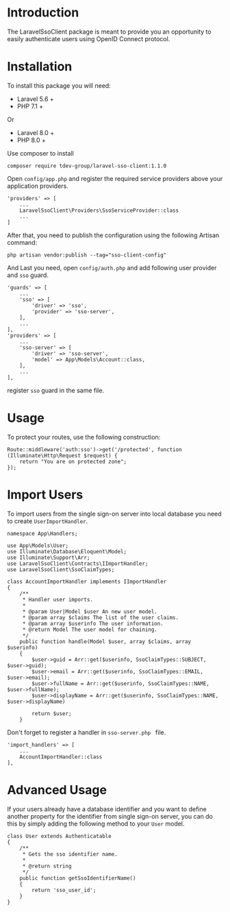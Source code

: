 # Introduction

The LaravelSsoClient package is meant to provide you an opportunity to easily authenticate users using OpenID Connect protocol.

# Installation

To install this package you will need:

- Laravel 5.6 +
- PHP 7.1 +

Or

- Laravel 8.0 +
- PHP 8.0 +

Use composer to install

```
composer require tdev-group/laravel-sso-client:1.1.0
```

Open `config/app.php` and register the required service providers above your application providers.

```
'providers' => [
    ...
    LaravelSsoClient\Providers\SsoServiceProvider::class
    ...
]
```

After that, you need to publish the configuration using the following Artisan command:

```
php artisan vendor:publish --tag="sso-client-config"
```

And Last you need, open `config/auth.php` and add following user provider and `sso` guard.

```
'guards' => [
    ...
    'sso' => [
        'driver' => 'sso',
        'provider' => 'sso-server',
    ],
    ...
],
'providers' => [
    ...
    'sso-server' => [
        'driver' => 'sso-server',
        'model' => App\Models\Account::class,
    ],
    ...
],
```

register `sso` guard in the same file.

# Usage

To protect your routes, use the following construction:

```
Route::middleware('auth:sso')->get('/protected', function (Illuminate\Http\Request $request) {
    return "You are on protected zone";
});
```

# Import Users

To import users from the single sign-on server into local database you need to create `UserImportHandler`.

```
namespace App\Handlers;

use App\Models\User;
use Illuminate\Database\Eloquent\Model;
use Illuminate\Support\Arr;
use LaravelSsoClient\Contracts\IImportHandler;
use LaravelSsoClient\SsoClaimTypes;

class AccountImportHandler implements IImportHandler
{
    /**
     * Handler user imports.
     *
     * @param User|Model $user An new user model.
     * @param array $claims The list of the user claims.
     * @param array $userinfo The user information.
     * @return Model The user model for chaining.
     */
    public function handle(Model $user, array $claims, array $userinfo)
    {
        $user->guid = Arr::get($userinfo, SsoClaimTypes::SUBJECT, $user->guid);
        $user->email = Arr::get($userinfo, SsoClaimTypes::EMAIL, $user->email);
        $user->fullName = Arr::get($userinfo, SsoClaimTypes::NAME, $user->fullName);
        $user->displayName = Arr::get($userinfo, SsoClaimTypes::NAME, $user->displayName)

        return $user;
    }
```

Don't forget to register a handler in `sso-server.php ` file.

```
'import_handlers' => [
    ...
    AccountImportHandler::class
],
```

# Advanced Usage

If your users already have a database identifier and you want to define another property for the identifier from single sign-on server, you can do this by simply adding the following method to your `User` model.

```
class User extends Authenticatable
{
    /**
     * Gets the sso identifier name.
     *
     * @return string
     */
    public function getSsoIdentifierName()
    {
        return 'sso_user_id';
    }
}

```
